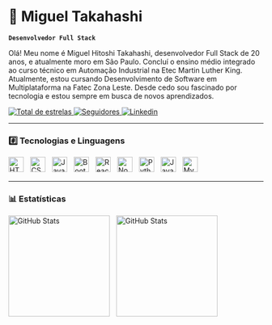 # 🙂 Miguel Takahashi

**`Desenvolvedor Full Stack`**

Olá! Meu nome é Miguel Hitoshi Takahashi, desenvolvedor Full Stack de 20 anos, e atualmente moro em São Paulo. Concluí o ensino médio integrado ao curso técnico em Automação Industrial na Etec Martin Luther King. Atualmente, estou cursando Desenvolvimento de Software em Multiplataforma na Fatec Zona Leste. Desde cedo sou fascinado por tecnologia e estou sempre em busca de novos aprendizados.



<p align="left">
<a href="https://github.com/HitoshiMiguel?tab=repositories&sort=stargazers">
        <img 
            alt="Total de estrelas" 
            title="Total de estrelas GitHub" 
            src="https://custom-icon-badges.demolab.com/github/stars/HitoshiMiguel?color=55960c&style=for-the-badge&labelColor=488207&logo=star&label=estrelas"
        />
    </a>
<a href="https://github.com/HitoshiMiguel?tab=followers">
        <img 
            alt="Seguidores" 
            title="Me siga no GitHub" 
            src="https://custom-icon-badges.demolab.com/github/followers/HitoshiMiguel?color=236ad3&labelColor=1155ba&style=for-the-badge&logo=github&label=Seguidores&logoColor=white"
        />
    </a>
<a href="https://www.linkedin.com/in/miguel-takahashi-b01935348">
  <img 
    alt="Linkedin" 
    title="Visite o meu perfil!" 
    src="https://custom-icon-badges.demolab.com/badge/LinkedIn-0077B5?style=for-the-badge&logo=li-in-bug-meu&color=%23ffff"
  />
</a>

---
### #️⃣ Tecnologias e Linguagens

<img 
    align="left" 
    alt="HTML"
    title="HTML" 
    width="30px" 
    style="padding-right: 10px;" 
    src="https://cdn.jsdelivr.net/gh/devicons/devicon@latest/icons/html5/html5-original.svg" 
/>
<img 
    align="left" 
    alt="CSS" 
    title="CSS"
    width="30px" 
    style="padding-right: 10px;" 
    src="https://cdn.jsdelivr.net/gh/devicons/devicon@latest/icons/css3/css3-original.svg" 
/>
<img 
    align="left" 
    alt="JavaScript" 
    title="JavaScript"
    width="30px" 
    style="padding-right: 10px;" 
    src="https://cdn.jsdelivr.net/gh/devicons/devicon@latest/icons/javascript/javascript-original.svg" 
/>
<img 
    align="left" 
    alt="Bootstrap"
    title="Bootstrap" 
    width="30px" 
    style="padding-right: 10px;" 
    src="https://cdn.jsdelivr.net/gh/devicons/devicon@latest/icons/bootstrap/bootstrap-original.svg" 
/>
<img 
    align="left" 
    alt="React"
    title="React" 
    width="30px" 
    style="padding-right: 10px;" 
    src="https://cdn.jsdelivr.net/gh/devicons/devicon@latest/icons/react/react-original.svg" 
/>
<img
    align = "left"
    alt = "Node.Js"
    title = "Node.Js"
    width = "30px"
    style = "padding-right: 10px;"
    src = "https://cdn.jsdelivr.net/npm/simple-icons@15.10.0/icons/nodedotjs.svg"
/>
<img 
    align="left" 
    alt="Python" 
    title="Python"
    width="30px" 
    style="padding-right: 10px;" 
    src="https://cdn.jsdelivr.net/gh/devicons/devicon@latest/icons/python/python-original.svg" 
/>
<img
    align="left"
    alt = "Java"
    title = "Java"
    width = "30px"
    style = "padding-right: 10px;"
    src = "https://cdn.jsdelivr.net/gh/devicons/devicon@latest/icons/java/java-original.svg"
/>
<img
    align = "left"
    alt = "MySQL"
    title = "MySQL"
    width = "30px"
    style = "padding-right: 10px;"
    src = "https://cdn.jsdelivr.net/npm/simple-icons@15.10.0/icons/mysql.svg"
/>
</br>
</br>

---
### 📊 Estatísticas

<p>
  <img 
    align="left" 
    alt="GitHub Stats" 
    height="200" 
    style="padding-right: 10px;" 
    src="https://github-readme-stats.vercel.app/api?username=HitoshiMiguel&show_icons=true&theme=tokyonight&include_all_commits=true&locale=pt-br" 
  />
<img 
      align="left" 
      alt="GitHub Stats" 
      height="200" 
      src="https://github-readme-stats.vercel.app/api/top-langs/?username=HitoshiMiguel&theme=tokyonight&layout=compact&custom_title=Tecnologias&langs_count=9" 
  />

</p>        